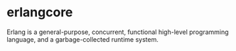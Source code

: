 # erlangcore
Erlang is a general-purpose, concurrent, functional high-level programming language, and a garbage-collected runtime system.
